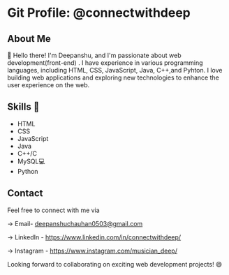 # Git Profile: @connectwithdeep

## About Me
 👋 Hello there! I'm Deepanshu, and I'm passionate about web development(front-end) . I have experience in various programming languages, including HTML, CSS, JavaScript, Java, C++,and Pyhton.
 I love building web applications and exploring new technologies to enhance the user experience on the web.
## Skills 🌱
- HTML
- CSS
- JavaScript
- Java
- C++/C
- MySQL💻
- Python
  
## Contact

Feel free to connect with me via 

-> Email- deepanshuchauhan0503@gmail.com 

-> LinkedIn - https://www.linkedin.com/in/connectwithdeep/ 

-> Instagram - https://www.instagram.com/musician_deep/

Looking forward to collaborating on exciting web development projects! 😄
